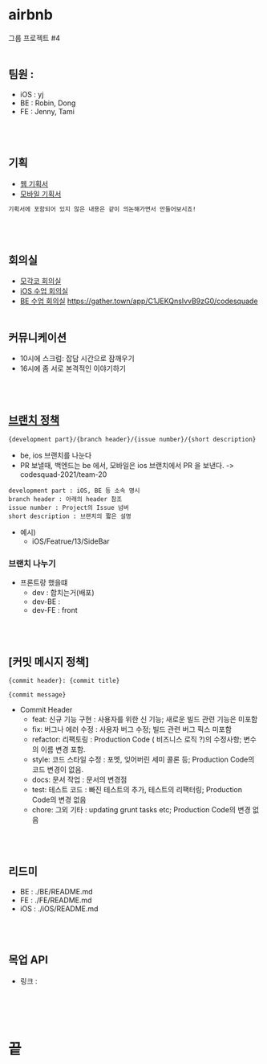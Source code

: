 # airbnb
그룹 프로젝트 #4
<br><br>

## 팀원 :
  - iOS : yj
  - BE : Robin, Dong	
  - FE : Jenny, Tami

<br><br>

## 기획

- [웹 기획서]()
- [모바일 기획서]()
```txt
기획서에 포함되어 있지 않은 내용은 같이 의논해가면서 만들어보시죠!
```
<br><br>

## 회의실

- [모각코 회의실](https://zoom.us/j/7382123035?pwd=NG1TMjd5MFRPdWhwT21XUG03a0ZOQT09)
- [iOS 수업 회의실](https://zoom.us/j/6239506083?pwd=YjZ4OUQxclhRWmZwdGZQdDdWamFWQT09)
- [BE 수업 회의실](https://zoom.us/j/5996704860?pwd=NmxDSGJnaEl5YnB3Ky9RR09LNnlEQT09)
https://gather.town/app/C1JEKQnsIvvB9zG0/codesquade
<br><br>


## 커뮤니케이션
- 10시에 스크럼: 잡담 시간으로 잠깨우기
- 16시에 좀 서로 본격적인 이야기하기

<br><br>

## [브랜치 정책](https://github.com/ghojeong/baseball/wiki/%EB%B8%8C%EB%9E%9C%EC%B9%98-%EC%A0%95%EC%B1%85)
`{development part}/{branch header}/{issue number}/{short description}`
- be, ios 브랜치를 나눈다
- PR 보낼때, 백엔드는 be 에서, 모바일은 ios 브랜치에서 PR 을 보낸다. -> codesquad-2021/team-20
```
development part : iOS, BE 등 소속 명시
branch header : 아래의 header 참조
issue number : Project의 Issue 넘버
short description : 브랜치의 짧은 설명
```

- 예시) 
  - iOS/Featrue/13/SideBar


### 브랜치 나누기
- 프론트랑 했을떄
  - dev : 합치는거(배포)
  - dev-BE : 
  - dev-FE  : front

<br><br>


## [커밋 메시지 정책]
```
{commit header}: {commit title}

{commit message}
```

- Commit Header
  - feat: 신규 기능 구현 : 사용자를 위한 신 기능; 새로운 빌드 관련 기능은 미포함
  - fix: 버그나 에러 수정 : 사용자 버그 수정; 빌드 관련 버그 픽스 미포함
  - refactor: 리팩토링 : Production Code ( 비즈니스 로직 ?)의 수정사항; 변수의 이름 변경 포함.
  - style: 코드 스타일 수정 : 포멧, 잊어버린 세미 콜론 등; Production Code의 코드 변경이 없음.
  - docs: 문서 작업 : 문서의 변경점
  - test: 테스트 코드 : 빠진 테스트의 추가, 테스트의 리팩터링; Production Code의 변경 없음
  - chore: 그외 기타 : updating grunt tasks etc; Production Code의 변경 없음

<br><br>

## 리드미
- BE : ./BE/README.md
- FE : ./FE/README.md
- iOS : ./iOS/README.md

<br><br>


## 목업 API
- 링크 : 

<br><br><br>

# 끝
